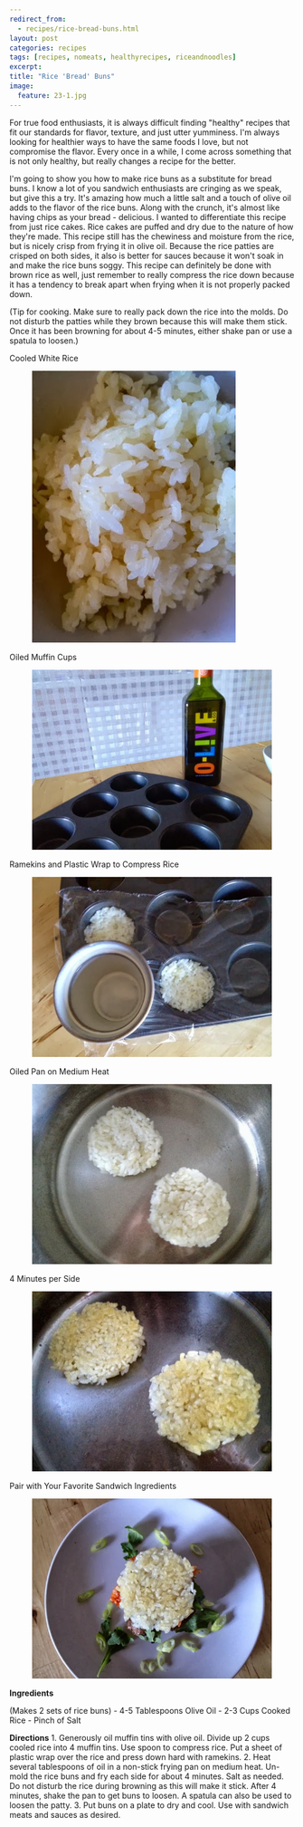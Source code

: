 ```yaml
---
redirect_from: 
  - recipes/rice-bread-buns.html
layout: post
categories: recipes
tags: [recipes, nomeats, healthyrecipes, riceandnoodles]
excerpt: 
title: "Rice 'Bread' Buns"
image:
  feature: 23-1.jpg
---
```


For true food enthusiasts, it is always difficult finding "healthy" recipes that fit our standards for flavor, texture, and just utter yumminess. I'm always looking for healthier ways to have the same foods I love, but not compromise the flavor.  Every once in a while, I come across something that is not only healthy, but really changes a recipe for the better.

I'm going to show you how to make rice buns as a substitute for bread buns.  I know a lot of you sandwich enthusiasts are cringing as we speak, but give this a try.  It's amazing how much a little salt and a touch of olive oil adds to the flavor of the rice buns.  Along with the crunch, it's almost like having chips as your bread - delicious.  I wanted to differentiate this recipe from just rice cakes.  Rice cakes are puffed and dry due to the nature of how they're made.  This recipe still has the chewiness and moisture from the rice, but is nicely crisp from frying it in olive oil.  Because the rice patties are crisped on both sides, it also is better for sauces because it won't soak in and make the rice buns soggy.  This recipe can definitely be done with brown rice as well, just remember to really compress the rice down because it has a tendency to break apart when frying when it is not properly packed down.

(Tip for cooking.  Make sure to really pack down the rice into the molds.  Do not disturb the patties while they brown because this will make them stick.  Once it has been browning for about 4-5 minutes, either shake pan or use a spatula to loosen.)

Cooled White Rice

<figure> <img src='/images/23-2.jpg'> </figure>

Oiled Muffin Cups

<figure> <img src='/images/23-3.jpg'> </figure>

Ramekins and Plastic Wrap to Compress Rice

<figure> <img src='/images/23-4.jpg'> </figure>

Oiled Pan on Medium Heat

<figure> <img src='/images/23-5.jpg'> </figure>

4 Minutes per Side

<figure> <img src='/images/23-6.jpg'> </figure>

Pair with Your Favorite Sandwich Ingredients

<figure> <img src='/images/23-7.jpg'> </figure>
<section class='recipe'>
<p><strong>Ingredients</strong></p>

<p>(Makes 2 sets of rice buns) 
- 4-5 Tablespoons Olive Oil
- 2-3 Cups Cooked Rice
- Pinch of Salt</p>

<p><strong>Directions</strong>
1. Generously oil muffin tins with olive oil.  Divide up 2 cups cooled rice into 4 muffin tins.  Use spoon to compress rice.  Put a sheet of plastic wrap over the rice and press down hard with ramekins.
2. Heat several tablespoons of oil in a non-stick frying pan on medium heat.  Un-mold the rice buns and fry each side for about 4 minutes. Salt as needed. Do not disturb the rice during browning as this will make it stick.  After 4 minutes, shake the pan to get buns to loosen.  A spatula can also be used to loosen the patty.
3. Put buns on a plate to dry and cool.  Use with sandwich meats and sauces as desired.</p></section>